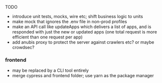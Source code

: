 TODO

* introduce unit tests, mocks, wire etc; shift business logic to units
* make mock that ignores the .env file in non-prod profiles
* make an API call like updateApps which delivers a list of apps, and is responded with just the new or updated apps (one total request is more efficient than one request per app)
* add anubis proxy to protect the server against crawlers etc? or maybe crowdsec?

### frontend 

* may be replaced by a CLI tool entirely
* merge cypress and frontend folder; use yarn as the package manager